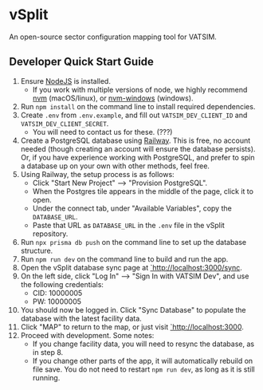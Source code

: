 # vSplit

An open-source sector configuration mapping tool for VATSIM.

## Developer Quick Start Guide

1. Ensure [NodeJS](https://nodejs.org/en/download) is installed.
    - If you work with multiple versions of node, we highly recommend [nvm](https://github.com/nvm-sh/nvm) (macOS/linux), or [nvm-windows](https://github.com/coreybutler/nvm-windows) (windows).
1. Run `npm install` on the command line to install required dependencies.
1. Create `.env` from `.env.example`, and fill out `VATSIM_DEV_CLIENT_ID` and `VATSIM_DEV_CLIENT_SECRET`.
    - You will need to contact us for these. (???)
1. Create a PostgreSQL database using [Railway](https://railway.app/). This is free, no account needed (though creating an account will ensure the database persists). Or, if you have experience working with PostgreSQL, and prefer to spin a database up on your own with other methods, feel free.
1. Using Railway, the setup process is as follows:
    - Click "Start New Project" --> "Provision PostgreSQL".
    - When the Postgres tile appears in the middle of the page, click it to open.
    - Under the connect tab, under "Available Variables", copy the `DATABASE_URL`.
    - Paste that URL as `DATABASE_URL` in the `.env` file in the vSplit repository.
1. Run `npx prisma db push` on the command line to set up the database structure.
1. Run `npm run dev` on the command line to build and run the app.
1. Open the vSplit database sync page at [`http://localhost:3000/sync](http://localhost:3000/sync).
1. On the left side, click "Log In" --> "Sign In with VATSIM Dev", and use the following credentials:
    - CID:  10000005
    - PW:   10000005
1. You should now be logged in. Click "Sync Database" to populate the database with the latest facility data.
1. Click "MAP" to return to the map, or just visit [`http://localhost:3000](http://localhost:3000).
1. Proceed with development. Some notes:
    - If you change facility data, you will need to resync the database, as in step 8.
    - If you change other parts of the app, it will automatically rebuild on file save. You do not need to restart `npm run dev`, as long as it is still running.


<!-- # Create T3 App

This is a [T3 Stack](https://create.t3.gg/) project bootstrapped with `create-t3-app`.

## What's next? How do I make an app with this?

We try to keep this project as simple as possible, so you can start with just the scaffolding we set up for you, and add additional things later when they become necessary.

If you are not familiar with the different technologies used in this project, please refer to the respective docs. If you still are in the wind, please join our [Discord](https://t3.gg/discord) and ask for help.

- [Next.js](https://nextjs.org)
- [NextAuth.js](https://next-auth.js.org)
- [Prisma](https://prisma.io)
- [Tailwind CSS](https://tailwindcss.com)
- [tRPC](https://trpc.io)

## Learn More

To learn more about the [T3 Stack](https://create.t3.gg/), take a look at the following resources:

- [Documentation](https://create.t3.gg/)
- [Learn the T3 Stack](https://create.t3.gg/en/faq#what-learning-resources-are-currently-available) — Check out these awesome tutorials

You can check out the [create-t3-app GitHub repository](https://github.com/t3-oss/create-t3-app) — your feedback and contributions are welcome!

## How do I deploy this?

Follow our deployment guides for [Vercel](https://create.t3.gg/en/deployment/vercel), [Netlify](https://create.t3.gg/en/deployment/netlify) and [Docker](https://create.t3.gg/en/deployment/docker) for more information. -->
